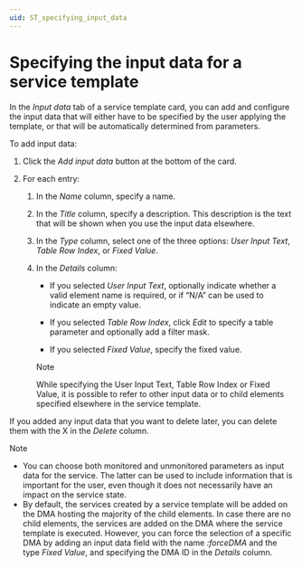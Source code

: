 ```yaml
---
uid: ST_specifying_input_data
---
```


# Specifying the input data for a service template

In the *Input data* tab of a service template card, you can add and configure the input data that will either have to be specified by the user applying the template, or that will be automatically determined from parameters.

To add input data:

1. Click the *Add input data* button at the bottom of the card.

1. For each entry:

   1. In the *Name* column, specify a name.

   1. In the *Title* column, specify a description. This description is the text that will be shown when you use the input data elsewhere.

   1. In the *Type* column, select one of the three options: *User Input Text*, *Table Row Index*, or *Fixed Value*.

   1. In the *Details* column:

      - If you selected *User Input Text*, optionally indicate whether a valid element name is required, or if “N/A” can be used to indicate an empty value.

      - If you selected *Table Row Index*, click *Edit* to specify a table parameter and optionally add a filter mask.

      - If you selected *Fixed Value*, specify the fixed value.

      > [!NOTE]
      > While specifying the User Input Text, Table Row Index or Fixed Value, it is possible to refer to other input data or to child elements specified elsewhere in the service template.

If you added any input data that you want to delete later, you can delete them with the X in the *Delete* column.

> [!NOTE]
> - You can choose both monitored and unmonitored parameters as input data for the service. The latter can be used to include information that is important for the user, even though it does not necessarily have an impact on the service state.
> - By default, the services created by a service template will be added on the DMA hosting the majority of the child elements. In case there are no child elements, the services are added on the DMA where the service template is executed. However, you can force the selection of a specific DMA by adding an input data field with the name *:forceDMA* and the type *Fixed Value*, and specifying the DMA ID in the *Details* column.
